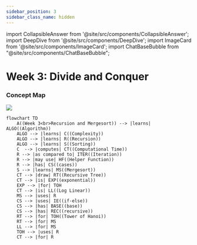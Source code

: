 ```yaml
---
sidebar_position: 3
sidebar_class_name: hidden
---
```


import CollapsibleAnswer from '@site/src/components/CollapsibleAnswer';
import DeepDive from '@site/src/components/DeepDive';
import ImageCard from '@site/src/components/ImageCard';
import ChatBaseBubble from "@site/src/components/ChatBaseBubble";

# Week 3: Divide and Conquer



<ChatBaseBubble/>

### Concept Map

![](https://www.dropbox.com/scl/fi/b3khm2mmgpbs6uf04ua03/DDW-Concept-Map-Week-3.drawio.png?rlkey=bv1zxg85e94ccpqa925bjupyg&raw=1)

```mermaid
flowchart TD
    A((Week 3<br>Recursion and Mergesort)) --> |learns| ALGO((Algorithm))
    ALGO --> |learns| C((Complexity))
    ALGO --> |learns| R((Recursion))
    ALGO --> |learns| S((Sorting))
    C  --> |computes| CT((Computational Time))
    R --> |as compared to| ITER((Iteration))
    R --> |may use| HF((Helper Function))
    R --> |has| CS((cases))
    S --> |learns| MS((Mergesort))
    CT --> |draw| RT((Recursive Tree))
    CT --> |is| EXP((exponential))
    EXP --> |for| TOH
    CT --> |is| LL((Log Linear))
    MS --> |uses| R
    CS --> |uses| IE((if-else))
    CS --> |has| BASE((base))
    CS --> |has| REC((recursive))
    RT --> |for| TOH((Tower of Hanoi))
    RT --> |for| MS
    LL --> |for| MS
    TOH --> |uses| R
    CT --> |for| R
```


